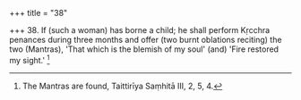 +++
title = "38"

+++
38. If (such a woman) has borne a child; he shall perform Kṛcchra penances during three months and offer (two burnt oblations reciting) the two (Mantras), 'That which is the blemish of my soul' (and) 'Fire restored my sight.' [^29] 


[^29]:  The Mantras are found, Taittirīya Saṃhitā III, 2, 5, 4.
